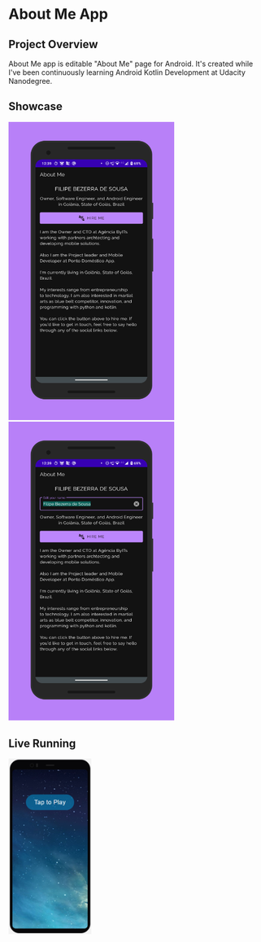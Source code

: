 # About Me App

## Project Overview

About Me app is editable "About Me" page for Android. It's created while I've been continuously learning Android Kotlin Development at Udacity Nanodegree.

## Showcase

<div>
    <img src="./art/showcase/phone-portrait-showcase-01.png" heigth="640" width="326">
    <img src="./art/showcase/phone-portrait-showcase-02.png" heigth="640" width="326">
</div>

## Live Running

<a href="https://appetize.io/app/199qh4y2vn931486jv77z6f04c?device=pixel4&scale=75&orientation=portrait&osVersion=10.0&deviceColor=black&autoplay=true" target="_blank"><img src="./art/live/Appetize-Pixel4.png" heigth="320" width="163"></a>
